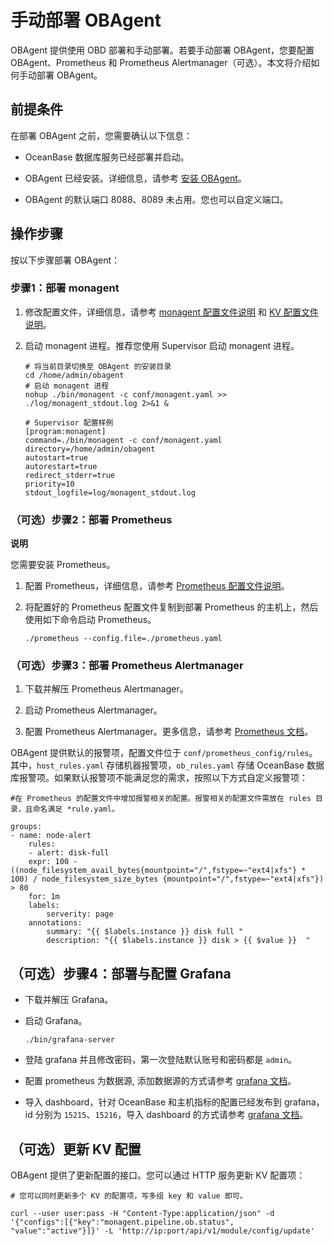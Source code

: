 手动部署 OBAgent 
=================================

OBAgent 提供使用 OBD 部署和手动部署。若要手动部署 OBAgent，您要配置 OBAgent、Prometheus 和 Prometheus Alertmanager（可选）。本文将介绍如何手动部署 OBAgent。

前提条件 
-------------------------

在部署 OBAgent 之前，您需要确认以下信息：

* OceanBase 数据库服务已经部署并启动。

  

* OBAgent 已经安装。详细信息，请参考 [安装 OBAgent](https://github.com/oceanbase/obagent/blob/master/docs/install-and-deploy/install-obagent.md)。

  

* OBAgent 的默认端口 8088、8089 未占用。您也可以自定义端口。

  




操作步骤 
-------------------------

按以下步骤部署 OBAgent：

### 步骤1：部署 monagent 

1. 修改配置文件，详细信息，请参考 [monagent 配置文件说明](/zh-CN/9.ecological-tools/2.ob-agent/2.configuration-reference/2.monagent-configuration-file.md) 和 [KV 配置文件说明](/zh-CN/9.ecological-tools/2.ob-agent/2.configuration-reference/1.kv-configuration-file.md)。

   

2. 启动 monagent 进程。推荐您使用 Supervisor 启动 monagent 进程。

   ```unknow
   # 将当前目录切换至 OBAgent 的安装目录
   cd /home/admin/obagent
   # 启动 monagent 进程
   nohup ./bin/monagent -c conf/monagent.yaml >> ./log/monagent_stdout.log 2>&1 &
   ```

   

   ```unknow
   # Supervisor 配置样例
   [program:monagent]
   command=./bin/monagent -c conf/monagent.yaml
   directory=/home/admin/obagent
   autostart=true
   autorestart=true
   redirect_stderr=true
   priority=10
   stdout_logfile=log/monagent_stdout.log
   ```

   




### （可选）步骤2：部署 Prometheus 

**说明**



您需要安装 Prometheus。

1. 配置 Prometheus，详细信息，请参考 [Prometheus 配置文件说明](/zh-CN/9.ecological-tools/2.ob-agent/2.configuration-reference/3.prometheus-configuration-file.md)。

   

2. 将配置好的 Prometheus 配置文件复制到部署 Prometheus 的主机上，然后使用如下命令启动 Prometheus。

   ```unknow
   ./prometheus --config.file=./prometheus.yaml
   ```

   




### （可选）步骤3：部署 Prometheus Alertmanager 

1. 下载并解压 Prometheus Alertmanager。

   

2. 启动 Prometheus Alertmanager。

   

3. 配置 Prometheus Alertmanager。更多信息，请参考 [Prometheus 文档](https://www.prometheus.io/docs/alerting/latest/configuration/)。

   




OBAgent 提供默认的报警项，配置文件位于 `conf/prometheus_config/rules`。其中，`host_rules.yaml` 存储机器报警项，`ob_rules.yaml` 存储 OceanBase 数据库报警项。如果默认报警项不能满足您的需求，按照以下方式自定义报警项：

```unknow
#在 Prometheus 的配置文件中增加报警相关的配置。报警相关的配置文件需放在 rules 目录，且命名满足 *rule.yaml。

groups:
- name: node-alert
    rules:
    - alert: disk-full
    expr: 100 - ((node_filesystem_avail_bytes{mountpoint="/",fstype=~"ext4|xfs"} * 100) / node_filesystem_size_bytes {mountpoint="/",fstype=~"ext4|xfs"}) > 80
    for: 1m
    labels:
        serverity: page
    annotations:
        summary: "{{ $labels.instance }} disk full "
        description: "{{ $labels.instance }} disk > {{ $value }}  "
```



（可选）步骤4：部署与配置 Grafana 
------------------------------------------

* 下载并解压 Grafana。

  

* 启动 Grafana。

  ```unknow
  ./bin/grafana-server
  ```

  

* 登陆 grafana 并且修改密码，第一次登陆默认账号和密码都是 `admin`。

  

* 配置 prometheus 为数据源, 添加数据源的方式请参考 [grafana 文档](https://grafana.com/docs/grafana/v7.5/datasources/add-a-data-source/)。

  

* 导入 dashboard，针对 OceanBase 和主机指标的配置已经发布到 grafana，id 分别为 `15215`、`15216`，导入 dashboard 的方式请参考 [grafana 文档](https://grafana.com/docs/grafana/v7.5/dashboards/export-import/)。

  




（可选）更新 KV 配置 
---------------------------------

OBAgent 提供了更新配置的接口。您可以通过 HTTP 服务更新 KV 配置项：

```unknow
# 您可以同时更新多个 KV 的配置项，写多组 key 和 value 即可。

curl --user user:pass -H "Content-Type:application/json" -d '{"configs":[{"key":"monagent.pipeline.ob.status", "value":"active"}]}' -L 'http://ip:port/api/v1/module/config/update'
```


